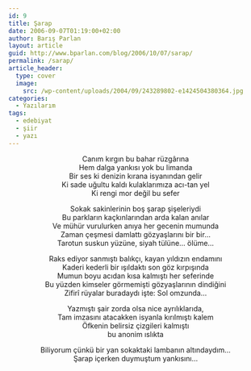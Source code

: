 ```yaml
---
id: 9
title: Şarap
date: 2006-09-07T01:19:00+02:00
author: Barış Parlan
layout: article
guid: http://www.bparlan.com/blog/2006/10/07/sarap/
permalink: /sarap/
article_header:
  type: cover
  image:
    src: /wp-content/uploads/2004/09/243289802-e1424504380364.jpg
categories:
  - Yazılarım
tags:
  - edebiyat
  - şiir
  - yazı
---
```


<p style="text-align: center;" align="center">
  Canım kırgın bu bahar rüzgârına<br /> Hem dalga yankısı yok bu limanda<br /> Bir ses ki denizin kırana isyanından gelir<br /> Ki sade uğultu kaldı kulaklarımıza acı-tan yel<br /> Ki rengi mor değil bu sefer
</p>

<p style="text-align: center;" align="center">
  Sokak sakinlerinin boş şarap şişeleriydi<br /> Bu parkların kaçkınlarından arda kalan anılar<br /> Ve mühür vurulurken anıya her gecenin mumunda<br /> Zaman çeşmesi damlattı gözyaşlarını bir bir&#8230;<br /> Tarotun suskun yüzüne, siyah tülüne&#8230; ölüme&#8230;
</p>

<p style="text-align: center;">
  Raks ediyor sanmıştı balıkçı, kayan yıldızın endamını<br /> Kaderi kederli bir ışıldaktı son göz kırpışında<br /> Mumun boyu acıdan kısa kalmıştı her seferinde<br /> Bu yüzden kimseler görmemişti gözyaşlarının dindiğini<br /> Zifirî rüyalar buradaydı işte: Sol omzunda&#8230;
</p>

<p style="text-align: center;">
  Yazmıştı şair zorda olsa nice ayrılıklarıda,<br /> Tam imzasını atacakken isyanla kırılmıştı kalem<br /> Öfkenin belirsiz çizgileri kalmıştı<br /> bu anonim ıslıkta
</p>

<p style="text-align: center;">
  Biliyorum çünkü bir yan sokaktaki lambanın altındaydım&#8230;<br /> Şarap içerken duymuştum yankısını&#8230;
</p>
